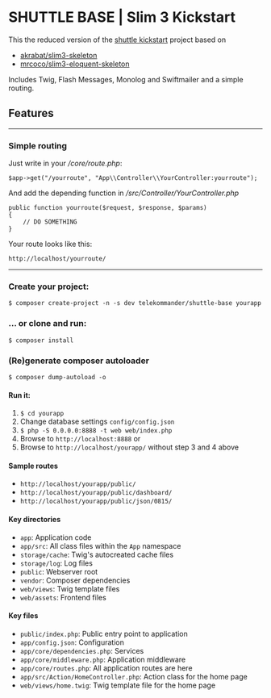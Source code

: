 # SHUTTLE BASE | Slim 3 Kickstart

This the reduced version of the [shuttle kickstart](https://github.com/telekommander/shuttle) project based on

* [akrabat/slim3-skeleton](https://github.com/akrabat/slim3-skeleton)
* [mrcoco/slim3-eloquent-skeleton](https://github.com/mrcoco/slim3-eloquent-skeleton)

Includes Twig, Flash Messages, Monolog and Swiftmailer and a simple routing.

## Features

----------

### Simple routing

Just write in your */core/route.php*:

    $app->get("/yourroute", "App\\Controller\\YourController:yourroute");

And add the depending function in */src/Controller/YourController.php*

	public function yourroute($request, $response, $params)
	{
	    // DO SOMETHING
	}

Your route looks like this:

    http://localhost/yourroute/

----------

### Create your project:

    $ composer create-project -n -s dev telekommander/shuttle-base yourapp

### ... or clone and run:

    $ composer install

### (Re)generate composer autoloader

    $ composer dump-autoload -o

#### Run it:

1. `$ cd yourapp`
2. Change database settings `config/config.json`
3. `$ php -S 0.0.0.0:8888 -t web web/index.php`
4. Browse to `http://localhost:8888` 
or
6. Browse to `http://localhost/yourapp/` without step 3 and 4 above

#### Sample routes

* `http://localhost/yourapp/public/`
* `http://localhost/yourapp/public/dashboard/`
* `http://localhost/yourapp/public/json/0815/`

#### Key directories

* `app`: Application code
* `app/src`: All class files within the `App` namespace
* `storage/cache`: Twig's autocreated cache files
* `storage/log`: Log files
* `public`: Webserver root
* `vendor`: Composer dependencies
* `web/views`: Twig template files
* `web/assets`: Frontend files

#### Key files

* `public/index.php`: Public entry point to application
* `app/config.json`: Configuration
* `app/core/dependencies.php`: Services
* `app/core/middleware.php`: Application middleware
* `app/core/routes.php`: All application routes are here
* `app/src/Action/HomeController.php`: Action class for the home page
* `web/views/home.twig`: Twig template file for the home page
